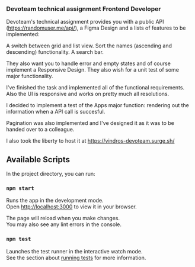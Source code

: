 ### Devoteam technical assignment Frontend Developer

Devoteam's technical assignment provides you with a public API (https://randomuser.me/api/), a Figma Design and a lists of features to be implemented:

A switch between grid and list view.
Sort the names (ascending and descending) functionality.
A search bar.

They also want you to handle error and empty states and of course implement a Responsive Design. They also wish for a unit test of some major functionality.

I've finished the task and implemented all of the functional requirements. Also the UI is responsive and works on pretty much all resolutions.

I decided to implement a test of the Apps major function: rendering out the information when a API call is succesful.

Pagination was also implemented and I've designed it as it was to be handed over to a colleague.

I also took the liberty to host it at https://vindros-devoteam.surge.sh/

## Available Scripts

In the project directory, you can run:

### `npm start`

Runs the app in the development mode.\
Open [http://localhost:3000](http://localhost:3000) to view it in your browser.

The page will reload when you make changes.\
You may also see any lint errors in the console.

### `npm test`

Launches the test runner in the interactive watch mode.\
See the section about [running tests](https://facebook.github.io/create-react-app/docs/running-tests) for more information.
